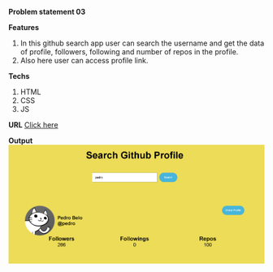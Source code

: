 **Problem statement 03**

**Features**

1. In this github search app user can search the username and get the data of profile, followers, following and number of repos in the profile.
2. Also here user can access profile link.

**Techs**

1. HTML
2. CSS
3. JS

**URL**
[Click here](https://incandescent-moxie-5a1f45.netlify.app/)

**Output**
![Github Search](./Screenshot%202023-04-06%20142338.png)
